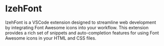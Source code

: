 # IzehFont
IzehFont is a VSCode extension designed to streamline web development by integrating Font Awesome icons into your workflow. This extension provides a rich set of snippets and auto-completion features for using Font Awesome icons in your HTML and CSS files.
